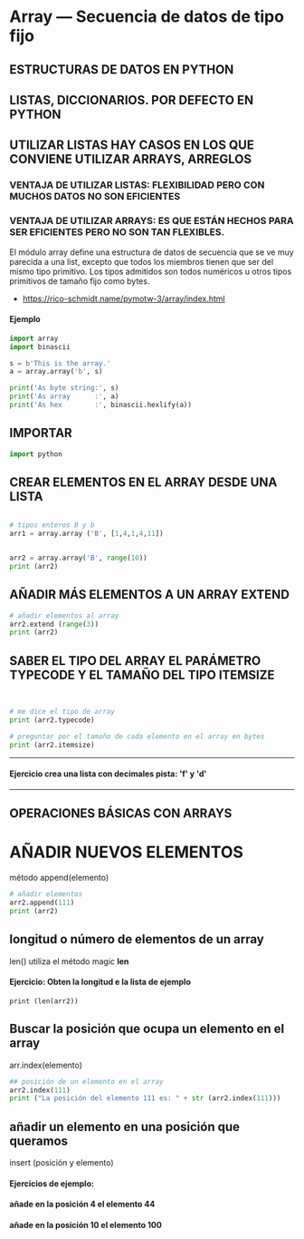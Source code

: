 # Array — Secuencia de datos de tipo fijo

## ESTRUCTURAS DE DATOS EN PYTHON

## LISTAS, DICCIONARIOS. POR DEFECTO EN PYTHON

## UTILIZAR LISTAS HAY CASOS EN LOS QUE CONVIENE UTILIZAR ARRAYS, ARREGLOS

### VENTAJA DE UTILIZAR LISTAS: FLEXIBILIDAD PERO CON MUCHOS DATOS NO SON EFICIENTES
### VENTAJA DE UTILIZAR ARRAYS: ES QUE ESTÁN HECHOS PARA SER EFICIENTES PERO NO SON TAN FLEXIBLES. 


El módulo array define una estructura de datos de secuencia que se ve muy parecida a una list, excepto que todos los miembros tienen que ser del mismo tipo primitivo. Los tipos admitidos son todos numéricos u otros tipos primitivos de tamaño fijo como bytes.

* https://rico-schmidt.name/pymotw-3/array/index.html

#### Ejemplo

```python
import array
import binascii

s = b'This is the array.'
a = array.array('b', s)

print('As byte string:', s)
print('As array      :', a)
print('As hex        :', binascii.hexlify(a))
```

## IMPORTAR 

```python
import python
```

## CREAR ELEMENTOS EN EL ARRAY DESDE UNA LISTA

```python

# tipos enteros B y b
arr1 = array.array ('B', [1,4,1,4,11])


arr2 = array.array('B', range(10))
print (arr2)
```

## AÑADIR MÁS ELEMENTOS A UN ARRAY EXTEND
```python
# añadir elementos al array
arr2.extend (range(3))
print (arr2)
```

## SABER EL TIPO DEL ARRAY EL PARÁMETRO TYPECODE Y EL TAMAÑO DEL TIPO ITEMSIZE
```python


# me dice el tipo de array
print (arr2.typecode)

# preguntar por el tamaño de cada elemento en el array en bytes
print (arr2.itemsize)
```
---
#### Ejercicio crea una lista con decimales pista: 'f' y 'd'
---

## OPERACIONES BÁSICAS CON ARRAYS

# AÑADIR NUEVOS ELEMENTOS
método append(elemento)

```python
# añadir elementos
arr2.append(111)
print (arr2)
```

## longitud o número de elementos de un array
len() utiliza el método magic __len__

#### Ejercicio: Obten la longitud e la lista de ejemplo
```
print (len(arr2))

```

## Buscar la posición que ocupa un elemento en el array
arr.index(elemento)

``` python
## posición de un elemento en el array
arr2.index(111)
print ("La posición del elemento 111 es: " + str (arr2.index(111)))
```
## añadir un elemento en una posición que queramos
insert (posición y elemento)

#### Ejercicios de ejemplo:
#### añade en la posición 4 el elemento 44
#### añade en la posición 10 el elemento 100
